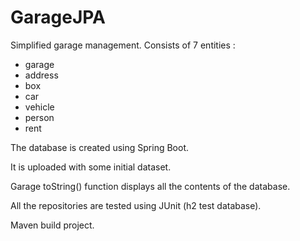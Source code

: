 # GarageJPA
Simplified garage management.
Consists of 7 entities : 
- garage
- address
- box
- car
- vehicle
- person
- rent


The database is created using Spring Boot.

It is uploaded with some initial dataset.

Garage toString() function displays all the contents of the database.

All the repositories are tested using JUnit (h2 test database).

Maven build project.
